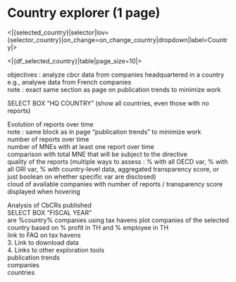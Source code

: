 
   
# Country explorer  (1 page) 

<|{selected_country}|selector|lov={selector_country}|on_change=on_change_country|dropdown|label=Country|>   

<|{df_selected_country}|table|page_size=10|>

objectives : analyze cbcr data from companies headquartered in a country   
e.g., analywe data from French companies  
note : exact same section as page on publication trends to minimize work  
    
    
SELECT BOX “HQ COUNTRY” (show all countries, even those with no reports)  

Evolution of reports over time  
note : same block as in page “publication trends” to minimize work  
number of reports over time  
number of MNEs with at least one report over time  
comparison with total MNE that will be subject to the directive   
quality of the reports (multiple ways to assess : % with all OECD var, % with all GRI var, % with country-level data, aggregated transparency score, or just boolean on whether specific var are disclosed)  
cloud of available companies with number of reports / transparency score displayed when hovering   

Analysis of CbCRs published  
SELECT BOX “FISCAL YEAR”  
are %country% companies using tax havens plot companies of the selected country based on % profit in TH and % employee in TH  
link to FAQ on tax havens  
3.    Link to download data  
4.    Links to other exploration tools  
publication trends  
companies  
countries  